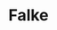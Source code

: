 ---
title: "Falke"
seoTitle: "Falke"
seoDescription: "Develops stylish fashion for modern people: men’s and women’s fashion and sport socks and underwear. Success story featuring SYSPRO and Magento."
image: "/images/falke.png"
imageWidth: "213"
aliases: "/story/falke/"
weight: 3
---